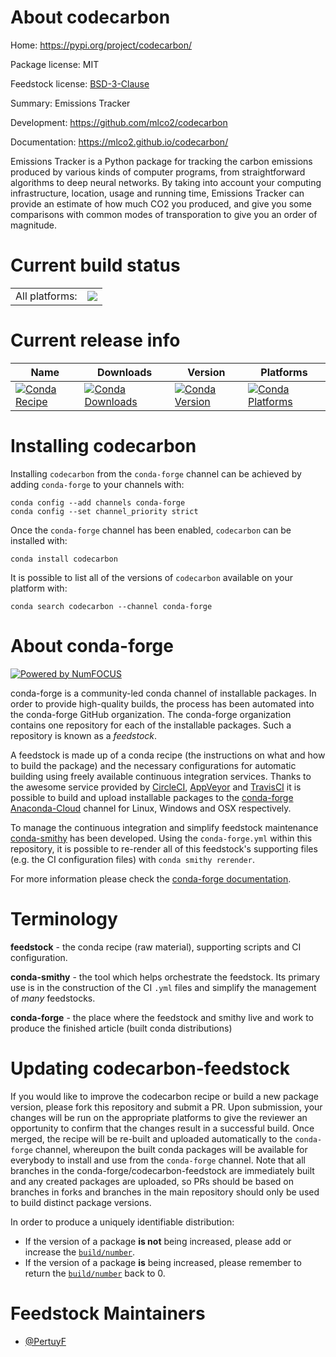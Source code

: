 About codecarbon
================

Home: https://pypi.org/project/codecarbon/

Package license: MIT

Feedstock license: [BSD-3-Clause](https://github.com/conda-forge/codecarbon-feedstock/blob/master/LICENSE.txt)

Summary: Emissions Tracker

Development: https://github.com/mlco2/codecarbon

Documentation: https://mlco2.github.io/codecarbon/

Emissions Tracker is a Python package for tracking the carbon emissions produced by various kinds of computer programs, from straightforward algorithms to deep neural networks.
By taking into account your computing infrastructure, location, usage and running time, Emissions Tracker can provide an estimate of how much CO2 you produced, and give you some comparisons with common modes of transporation to give you an order of magnitude.


Current build status
====================


<table><tr><td>All platforms:</td>
    <td>
      <a href="https://dev.azure.com/conda-forge/feedstock-builds/_build/latest?definitionId=12686&branchName=master">
        <img src="https://dev.azure.com/conda-forge/feedstock-builds/_apis/build/status/codecarbon-feedstock?branchName=master">
      </a>
    </td>
  </tr>
</table>

Current release info
====================

| Name | Downloads | Version | Platforms |
| --- | --- | --- | --- |
| [![Conda Recipe](https://img.shields.io/badge/recipe-codecarbon-green.svg)](https://anaconda.org/conda-forge/codecarbon) | [![Conda Downloads](https://img.shields.io/conda/dn/conda-forge/codecarbon.svg)](https://anaconda.org/conda-forge/codecarbon) | [![Conda Version](https://img.shields.io/conda/vn/conda-forge/codecarbon.svg)](https://anaconda.org/conda-forge/codecarbon) | [![Conda Platforms](https://img.shields.io/conda/pn/conda-forge/codecarbon.svg)](https://anaconda.org/conda-forge/codecarbon) |

Installing codecarbon
=====================

Installing `codecarbon` from the `conda-forge` channel can be achieved by adding `conda-forge` to your channels with:

```
conda config --add channels conda-forge
conda config --set channel_priority strict
```

Once the `conda-forge` channel has been enabled, `codecarbon` can be installed with:

```
conda install codecarbon
```

It is possible to list all of the versions of `codecarbon` available on your platform with:

```
conda search codecarbon --channel conda-forge
```


About conda-forge
=================

[![Powered by NumFOCUS](https://img.shields.io/badge/powered%20by-NumFOCUS-orange.svg?style=flat&colorA=E1523D&colorB=007D8A)](http://numfocus.org)

conda-forge is a community-led conda channel of installable packages.
In order to provide high-quality builds, the process has been automated into the
conda-forge GitHub organization. The conda-forge organization contains one repository
for each of the installable packages. Such a repository is known as a *feedstock*.

A feedstock is made up of a conda recipe (the instructions on what and how to build
the package) and the necessary configurations for automatic building using freely
available continuous integration services. Thanks to the awesome service provided by
[CircleCI](https://circleci.com/), [AppVeyor](https://www.appveyor.com/)
and [TravisCI](https://travis-ci.com/) it is possible to build and upload installable
packages to the [conda-forge](https://anaconda.org/conda-forge)
[Anaconda-Cloud](https://anaconda.org/) channel for Linux, Windows and OSX respectively.

To manage the continuous integration and simplify feedstock maintenance
[conda-smithy](https://github.com/conda-forge/conda-smithy) has been developed.
Using the ``conda-forge.yml`` within this repository, it is possible to re-render all of
this feedstock's supporting files (e.g. the CI configuration files) with ``conda smithy rerender``.

For more information please check the [conda-forge documentation](https://conda-forge.org/docs/).

Terminology
===========

**feedstock** - the conda recipe (raw material), supporting scripts and CI configuration.

**conda-smithy** - the tool which helps orchestrate the feedstock.
                   Its primary use is in the construction of the CI ``.yml`` files
                   and simplify the management of *many* feedstocks.

**conda-forge** - the place where the feedstock and smithy live and work to
                  produce the finished article (built conda distributions)


Updating codecarbon-feedstock
=============================

If you would like to improve the codecarbon recipe or build a new
package version, please fork this repository and submit a PR. Upon submission,
your changes will be run on the appropriate platforms to give the reviewer an
opportunity to confirm that the changes result in a successful build. Once
merged, the recipe will be re-built and uploaded automatically to the
`conda-forge` channel, whereupon the built conda packages will be available for
everybody to install and use from the `conda-forge` channel.
Note that all branches in the conda-forge/codecarbon-feedstock are
immediately built and any created packages are uploaded, so PRs should be based
on branches in forks and branches in the main repository should only be used to
build distinct package versions.

In order to produce a uniquely identifiable distribution:
 * If the version of a package **is not** being increased, please add or increase
   the [``build/number``](https://docs.conda.io/projects/conda-build/en/latest/resources/define-metadata.html#build-number-and-string).
 * If the version of a package **is** being increased, please remember to return
   the [``build/number``](https://docs.conda.io/projects/conda-build/en/latest/resources/define-metadata.html#build-number-and-string)
   back to 0.

Feedstock Maintainers
=====================

* [@PertuyF](https://github.com/PertuyF/)

